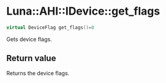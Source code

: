 # Luna::AHI::IDevice::get_flags

```c++
virtual DeviceFlag get_flags()=0
```

Gets device flags. 



## Return value
Returns the device flags. 

